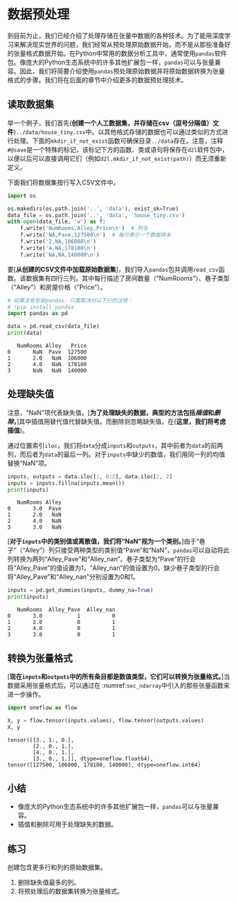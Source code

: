# 数据预处理

到目前为止，我们已经介绍了处理存储在张量中数据的各种技术。为了能用深度学习来解决现实世界的问题，我们经常从预处理原始数据开始，而不是从那些准备好的张量格式数据开始。在Python中常用的数据分析工具中，通常使用`pandas`软件包。像庞大的Python生态系统中的许多其他扩展包一样，`pandas`可以与张量兼容。因此，我们将简要介绍使用`pandas`预处理原始数据并将原始数据转换为张量格式的步骤。我们将在后面的章节中介绍更多的数据预处理技术。

## 读取数据集

举一个例子，我们首先(**创建一个人工数据集，并存储在csv（逗号分隔值）文件**)`../data/house_tiny.csv`中。以其他格式存储的数据也可以通过类似的方式进行处理。下面的`mkdir_if_not_exist`函数可确保目录`../data`存在。注意，注释`#@save`是一个特殊的标记，该标记下方的函数、类或语句将保存在`d2l`软件包中，以便以后可以直接调用它们（例如`d2l.mkdir_if_not_exist(path)`）而无须重新定义。

下面我们将数据集按行写入CSV文件中。

```python
import os

os.makedirs(os.path.join('..', 'data'), exist_ok=True)
data_file = os.path.join('..', 'data', 'house_tiny.csv')
with open(data_file, 'w') as f:
    f.write('NumRooms,Alley,Price\n')  # 列名
    f.write('NA,Pave,127500\n')  # 每行表示一个数据样本
    f.write('2,NA,106000\n')
    f.write('4,NA,178100\n')
    f.write('NA,NA,140000\n')
```

要[**从创建的CSV文件中加载原始数据集**]，我们导入`pandas`包并调用`read_csv`函数。该数据集有四行三列。其中每行描述了房间数量（“NumRooms”）、巷子类型（“Alley”）和房屋价格（“Price”）。

```python
# 如果没有安装pandas，只需取消对以下行的注释：
# !pip install pandas
import pandas as pd

data = pd.read_csv(data_file)
print(data)
```
       NumRooms Alley   Price
    0       NaN  Pave  127500
    1       2.0   NaN  106000
    2       4.0   NaN  178100
    3       NaN   NaN  140000

## 处理缺失值

注意，“NaN”项代表缺失值。[**为了处理缺失的数据，典型的方法包括*插值*和*删除*，**]其中插值用替代值代替缺失值。而删除则忽略缺失值。在(**这里，我们将考虑插值**)。

通过位置索引`iloc`，我们将`data`分成`inputs`和`outputs`，其中前者为`data`的前两列，而后者为`data`的最后一列。对于`inputs`中缺少的数值，我们用同一列的均值替换“NaN”项。

```python
inputs, outputs = data.iloc[:, 0:2], data.iloc[:, 2]
inputs = inputs.fillna(inputs.mean())
print(inputs)
```
       NumRooms Alley
    0       3.0  Pave
    1       2.0   NaN
    2       4.0   NaN
    3       3.0   NaN

[**对于`inputs`中的类别值或离散值，我们将“NaN”视为一个类别。**]由于“巷子”（“Alley”）列只接受两种类型的类别值“Pave”和“NaN”，`pandas`可以自动将此列转换为两列“Alley_Pave”和“Alley_nan”。巷子类型为“Pave”的行会将“Alley_Pave”的值设置为1，“Alley_nan”的值设置为0。缺少巷子类型的行会将“Alley_Pave”和“Alley_nan”分别设置为0和1。

```python
inputs = pd.get_dummies(inputs, dummy_na=True)
print(inputs)
```
       NumRooms  Alley_Pave  Alley_nan
    0       3.0           1          0
    1       2.0           0          1
    2       4.0           0          1
    3       3.0           0          1

## 转换为张量格式

[**现在`inputs`和`outputs`中的所有条目都是数值类型，它们可以转换为张量格式。**]当数据采用张量格式后，可以通过在 :numref:`sec_ndarray`中引入的那些张量函数来进一步操作。

```python
import oneflow as flow

X, y = flow.tensor(inputs.values), flow.tensor(outputs.values)
X, y
```
    tensor([[3., 1., 0.],
            [2., 0., 1.],
            [4., 0., 1.],
            [3., 0., 1.]], dtype=oneflow.float64),
    tensor([127500, 106000, 178100, 140000], dtype=oneflow.int64)

## 小结

* 像庞大的Python生态系统中的许多其他扩展包一样，`pandas`可以与张量兼容。
* 插值和删除可用于处理缺失的数据。

## 练习

创建包含更多行和列的原始数据集。

1. 删除缺失值最多的列。
2. 将预处理后的数据集转换为张量格式。
